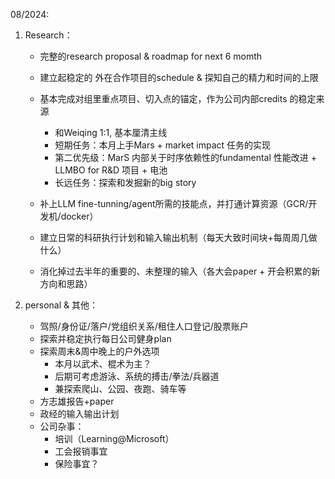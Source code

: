 
08/2024:
1. Research：
    - 完整的research proposal & roadmap for next 6 momth
    - 建立起稳定的 外在合作项目的schedule & 探知自己的精力和时间的上限
    - 基本完成对组里重点项目、切入点的锚定，作为公司内部credits 的稳定来源
      - 和Weiqing 1:1, 基本厘清主线 
      - 短期任务：本月上手Mars + market impact 任务的实现
      - 第二优先级：MarS 内部关于时序依赖性的fundamental 性能改进 + LLMBO for R&D 项目 + 电池
      - 长远任务：探索和发掘新的big story

    - 补上LLM fine-tunning/agent所需的技能点，并打通计算资源（GCR/开发机/docker）
    - 建立日常的科研执行计划和输入输出机制（每天大致时间块+每周周几做什么）
    - 消化掉过去半年的重要的、未整理的输入（各大会paper + 开会积累的新方向和思路）



2. personal & 其他：
    - 驾照/身份证/落户/党组织关系/租住人口登记/股票账户
    - 探索并稳定执行每日公司健身plan
    - 探索周末&周中晚上的户外选项
      - 本月以武术、棍术为主？
      - 后期可考虑游泳、系统的搏击/拳法/兵器道 
      - 兼探索爬山、公园、夜跑、骑车等
    - 方志雄报告+paper
    - 政经的输入输出计划
    - 公司杂事：
       - 培训（Learning@Microsoft）
       - 工会报销事宜
       - 保险事宜？









